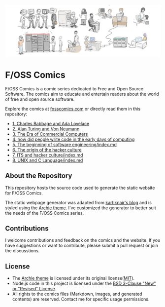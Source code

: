 
![](docs/images/fosscomics_home.jpg)
# F/OSS Comics

F/OSS Comics is a comic series dedicated to Free and Open Source Software. The comics aim to educate and entertain readers about the world of free and open source software.

Explore the comics at [fosscomics.com](https://fosscomics.com) or directly read them in this repository:

* [1. Charles Babbage and Ada Lovelace](content/posts/1.%20Charles%20Babbage%20and%20Ada%20Lovelace/index.md)
* [2. Alan Turing and Von Neumann](content/posts/2.%20Alan%20Turing%20and%20Von%20Neumann/index.md)
* [3. The Era of Commercial Computers](content/posts/3.%20The%20Era%20of%20Commercial%20Computers/index.md)
* [4. how did people write code in the early days of computing](content/posts/4.%20how%20did%20people%20write%20code%20in%20the%20early%20days%20of%20computing/index.md)
* [5. The beginning of software engineering/index.md](content/posts/5.%20The%20beginning%20of%20software%20engineering/index.md)
* [6. The origin of the hacker culture](content/posts/6.%20The%20origin%20of%20the%20hacker%20culture/index.md)
* [7. ITS and hacker culture/index.md](content/posts/7.%20ITS%20and%20hacker%20culture/index.md)
* [8. UNIX and C Language/index.md](content/posts/8.%20UNIX%20and%20C%20Language/index.md)

## About the Repository

This repository hosts the source code used to generate the static website for F/OSS Comics.

The static webpage generator was adapted from [kartiknair's blog](https://github.com/kartiknair/blog) and is styled using the [Archie theme](https://github.com/athul/archie). I've customized the generator to better suit the needs of the F/OSS Comics series.


## Contributions

I welcome contributions and feedback on the comics and the website. If you have suggestions or want to contribute, please submit a pull request or join the discusstions.

## License

* The [Archie theme](https://github.com/athul/archie) is licensed under its original license([MIT](https://github.com/athul/archie?tab=MIT-1-ov-file#readme)).
* Node.js code in this project is licensed under the [BSD 3-Clause "New" or "Revised" License](https://opensource.org/licenses/BSD-3-Clause).  
* All rights to the comics files (Markdown, images, and generated contents) are reserved. Contact me for specific usage permissions.


